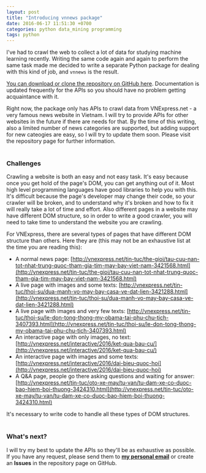 ```yaml
---
layout: post
title: "Introducing vnnews package"
date: 2016-06-17 11:51:30 +0700
categories: python data_mining programming
tags: python
---
```


I've had to crawl the web to collect a lot of data for studying machine learning recently. Writing the same code again and again to perform the same task made me decided to write a separate Python package for dealing with this kind of job, and `vnnews` is the result.  

[You can download or clone the repository on GitHub here](https://github.com/hoanvu/vnnews). Documentation is updated frequently for the APIs so you should have no problem getting acquaintance with it.

Right now, the package only has APIs to crawl data from VNExpress.net - a very famous news website in Vietnam. I will try to provide APIs for other websites in the future if there are needs for that. By the time of this writing, also a limited number of news categories are supported, but adding support for new cateogies are easy, so I will try to update them soon. Please visit the repository page for further information.
<br><br>

### Challenges

Crawling a website is both an easy and not easy task. It's easy because once you get hold of the page's DOM, you can get anything out of it. Most high level programming languages have good libraries to help you with this. It's difficult because the page's developer may change their code, so your crawler will be broken, and to understand why it's broken and how to fix it will really take a lot of time and effort. Also different pages in a website may have different DOM structure, so in order to write a good crawler, you will need to take time to understand the website you are crawling.

For VNExpress, there are several types of pages that have different DOM structure than others. Here they are (this may not be an exhaustive list at the time you are reading this):

- A normal news page: [http://vnexpress.net/tin-tuc/the-gioi/tau-cuu-nan-tot-nhat-trung-quoc-tham-gia-tim-may-bay-viet-nam-3421568.html](http://vnexpress.net/tin-tuc/the-gioi/tau-cuu-nan-tot-nhat-trung-quoc-tham-gia-tim-may-bay-viet-nam-3421568.html)
- A live page with images and some texts: [http://vnexpress.net/tin-tuc/thoi-su/dua-manh-vo-may-bay-casa-ve-dat-lien-3421288.html](http://vnexpress.net/tin-tuc/thoi-su/dua-manh-vo-may-bay-casa-ve-dat-lien-3421288.html)
- A live page with images and very few texts: [http://vnexpress.net/tin-tuc/thoi-su/le-don-tong-thong-my-obama-tai-phu-chu-tich-3407393.html](http://vnexpress.net/tin-tuc/thoi-su/le-don-tong-thong-my-obama-tai-phu-chu-tich-3407393.html) 
- An interactive page with only images, no text: [http://vnexpress.net/interactive/2016/ket-qua-bau-cu/](http://vnexpress.net/interactive/2016/ket-qua-bau-cu/)
- An interactive page with images and some texts: [http://vnexpress.net/interactive/2016/dai-bieu-quoc-hoi](http://vnexpress.net/interactive/2016/dai-bieu-quoc-hoi)
- A Q&A page, people go there asking questions and waiting for answer: [http://vnexpress.net/tin-tuc/oto-xe-may/tu-van/tu-dam-xe-co-duoc-bao-hiem-boi-thuong-3424310.html](http://vnexpress.net/tin-tuc/oto-xe-may/tu-van/tu-dam-xe-co-duoc-bao-hiem-boi-thuong-3424310.html)

It's necessary to write code to handle all these types of DOM structures.
<br><br>

### What's next?

I will try my best to update the APIs so they'll be as exhaustive as possible. If you have any request, please send them to [**my personal email**](mailto:vumaihoan@gmail.com) or create an **Issues** in the repository page on GitHub.  